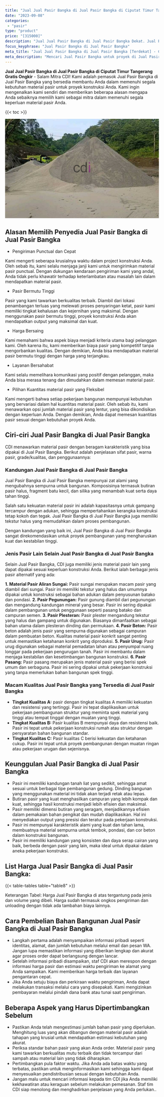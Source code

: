 ```yaml
---
title: "Jual Jual Pasir Bangka di Jual Pasir Bangka di Ciputat Timur Tangerang Gratis Ongkir"
date: "2023-09-08"
categories:
 - "pasir"
type: "product"
price: "[315000]"
description: "Jual Jual Pasir Bangka di Jual Pasir Bangka Dekat. Jual Pasir Bangka ini sering dipakai dalam proyek konstruksi sebagai bahan campuran yang berkualitas dan bersih. Silakan hubungi kami untuk informasi lebih lanjut."
focus_keyphrase: "Jual Pasir Bangka di Jual Pasir Bangka"
meta_title: "Jual Jual Pasir Bangka di Jual Pasir Bangka [Terdekat] - CDI"
meta_description: "Mencari Jual Pasir Bangka untuk proyek di Jual Pasir Bangka? Kami memiliki Jual Pasir Bangka berkualitas untuk bahan campuran. Raih penawaran terbaik sekarang."
---
```


**Jual Jual Pasir Bangka di Jual Pasir Bangka di Ciputat Timur Tangerang Gratis Ongkir** - Salam Mitra CDI! Kami adalah pemasok Jual Pasir Bangka di Jual Pasir Bangka yang bersedia membantu Anda dalam memenuhi segala kebutuhan material pasir untuk proyek konstruksi Anda. Kami ingin mengenalkan kami sendiri dan memberikan beberapa alasan mengapa Anda sebaiknya memilih kami sebagai mitra dalam memenuhi segala keperluan material pasir Anda.

{{< toc >}}

![Jual Jual Pasir Bangka di Jual Pasir Bangka di Ciputat Timur Tangerang Gratis Ongkir](/images/pasir/pasir-bangunan-39.jpg)

## Alasan Memilih Penyedia Jual Pasir Bangka di Jual Pasir Bangka

*   Pengiriman Punctual dan Cepat

Kami mengerti seberapa krusialnya waktu dalam project konstruksi Anda. Oleh sebab itu, kami selalu menjaga janji kami untuk mengirimkan material pasir punctual. Dengan dukungan kendaraan pengiriman kami yang andal, Anda tidak perlu khawatir terhadap keterlambatan atau masalah lain dalam mendapatkan material pasir.
*   Pasir Bermutu Tinggi

Pasir yang kami tawarkan berkualitas terbaik. Diambil dari lokasi penambangan terluas yang melewati proses penyaringan ketat, pasir kami memiliki tingkat kehalusan dan kejernihan yang maksimal. Dengan menggunakan pasir bermutu tinggi, proyek konstruksi Anda akan mendapatkan output yang maksimal dan kuat.
*   Harga Bersaing

Kami memahami bahwa aspek biaya menjadi kriteria utama bagi pelanggan kami. Oleh karena itu, kami memberikan biaya pasir yang kompetitif tanpa mengorbankan kualitas. Dengan demikian, Anda bisa mendapatkan material pasir bermutu tinggi dengan harga yang terjangkau.
*   Layanan Bersahabat

Kami selalu memelihara komunikasi yang positif dengan pelanggan, maka Anda bisa merasa tenang dan dimudahkan dalam memesan material pasir.
*   Pilihan Kuantitas material pasir yang Fleksibel

Kami mengerti bahwa setiap pekerjaan bangunan mempunyai kebutuhan yang bervariasi dalam hal kuantitas material pasir. Oleh sebab itu, kami menawarkan opsi jumlah material pasir yang lentur, yang bisa dikondisikan dengan keperluan Anda. Dengan demikian, Anda dapat memesan kuantitas pasir sesuai dengan kebutuhan proyek Anda.

## Ciri-ciri Jual Pasir Bangka di Jual Pasir Bangka

CDI menawarkan material pasir dengan beragam karakteristik yang bisa dipakai di Jual Pasir Bangka. Berikut adalah penjelasan sifat pasir, warna pasir, grade/kualitas, dan penggunaannya:

### Kandungan Jual Pasir Bangka di Jual Pasir Bangka

Jual Pasir Bangka di Jual Pasir Bangka mempunyai zat alami yang mengubahnya sempurna untuk bangunan. Komposisinya termasuk butiran pasir halus, fragment batu kecil, dan silika yang menambah kuat serta daya tahan tinggi.

Salah satu kekuatan material pasir ini adalah kapasitasnya untuk gampang tercampur dengan adukan, sehingga mempertahankan kerangka konstruksi tetap kokoh dan tegak. Jual Pasir Bangka di Jual Pasir Bangka juga memiliki tekstur halus yang memudahkan dalam proses pembangunan.

Dengan kandungan yang baik ini, Jual Pasir Bangka di Jual Pasir Bangka sangat direkomendasikan untuk proyek pembangunan yang mengharuskan kuat dan kestabilan tinggi.

### Jenis Pasir Lain Selain Jual Pasir Bangka di Jual Pasir Bangka

Selain Jual Pasir Bangka, CDI juga memiliki jenis material pasir lain yang dapat dipakai sesuai keperluan konstruksi Anda. Berikut ialah berbagai jenis pasir alternatif yang ada:

**1\. Material Pasir Aliran Sungai:** Pasir sungai merupakan macam pasir yang diambil dari sungai. Pasir ini memiliki tekstur yang halus dan umumnya dipakai untuk konstruksi sebagai bahan adukan dalam penyusunan batako dan pondasi.
**2\. Pasir Pegunungan:** Pasir gunung diambil dari pegunungan dan mengandung kandungan mineral yang besar. Pasir ini sering dipakai dalam pembangunan untuk penggunaan seperti pasang batako dan campuran semen.
**3\. Pasir Plesteran:** Pasir plester mengandung tekstur yang halus dan gampang untuk digunakan. Biasanya dimanfaatkan sebagai bahan utama dalam plesteran dinding dan permukaan.
**4\. Pasir Beton:** Pasir beton adalah jenis pasir yang sempurna digunakan sebagai campuran dalam pembuatan beton. Kualitas material pasir konkrit sangat penting untuk memastikan ketahanan konkrit yang diproduksi.
**5\. Pasir Urug:** Pasir urug digunakan sebagai material pemadatan lahan atau penyumpal ruang longgar pada pekerjaan pengurugan tanah. Pasir ini membantu dalam menjaga kestabilan dan kesetimbangan bangunan konstruksi.
**6\. Pasir Pasang:** Pasir pasang merupakan jenis material pasir yang berisi spek umum dan serbaguna. Pasir ini sering dipakai untuk pekerjaan konstruksi yang tanpa memerlukan bahan bangunan spek tinggi.

### Macam Kualitas Jual Pasir Bangka yang Tersedia di Jual Pasir Bangka

*   **Tingkat Kualitas A:** pasir dengan tingkat kualitas A memiliki kekuatan dan resistensi yang tertinggi. Pasir ini tepat diaplikasikan untuk pekerjaan pembangunan struktur yang meminta spek material yang tinggi atau tempat tinggal dengan muatan yang tinggi.
*   **Tingkat Kualitas B:** Pasir kualitas B mempunyai daya dan resistensi baik. Pasir ini tepat untuk pekerjaan konstruksi rumah atau struktur dengan persyaratan bahan bangunan standar.
*   **Tingkat Kualitas C:** Pasir kualitas C berisi kekuatan dan ketahanan cukup. Pasir ini tepat untuk proyek pembangunan dengan muatan ringan atau pekerjaan urugan dan sejenisnya.

## Keunggulan Jual Pasir Bangka di Jual Pasir Bangka

*   Pasir ini memiliki kandungan tanah liat yang sedikit, sehingga amat sesuai untuk berbagai tipe pembangunan gedung. Dinding bangunan yang menggunakan material ini tidak akan terjadi retak atau lepas.
*   Butiran pasir yang kuat menghasilkan campuran yang lebih kompak dan kuat, sehingga hasil konstruksi menjadi lebih efisien dan maksimal.
*   Pasir memiliki dimensi butiran yang seragam, menjadikannya efisien dalam pemakaian bahan pengikat dan mudah diaplikasikan. Hal ini menyediakan output yang presisi dan teratur pada pekerjaan konstruksi.
*   Pasir ini mempunyai karakteristik alami yang kuat dan tahan lama, membuatnya material sempurna untuk tembok, pondasi, dan cor beton dalam konstruksi bangunan.
*   Pasir ini memiliki kandungan yang konsisten dan daya serap cairan yang baik, berbeda dengan pasir yang lain, maka ideal untuk dipakai dalam aneka pekerjaan konstruksi.

## List Harga Jual Pasir Bangka di Jual Pasir Bangka:

{{< table-tables table="table8" >}}

Keterangan Tabel: Harga Jual Pasir Bangka di atas tergantung pada jenis dan volume yang dibeli. Harga sudah termasuk ongkos pengiriman dan unloading dengan tidak ada tambahan biaya lainnya.

## Cara Pembelian Bahan Bangunan Jual Pasir Bangka di Jual Pasir Bangka

*   Langkah pertama adalah menyampaikan informasi pribadi seperti identitas, alamat, dan jumlah kebutuhan melalui email dan pesan WA. Jangan lupa memastikan informasi yang diberikan lengkap dan akurat agar proses order dapat berlangsung dengan lancar.
*   Setelah informasi pribadi disampaikan, staf CDI akan merespon dengan informasi harga pasir dan estimasi waktu pengiriman ke alamat yang Anda sampaikan. Kami memberikan harga terbaik dan layanan pengantaran cepat.
*   Jika Anda setuju biaya dan perkiraan waktu pengiriman, Anda dapat melakukan transaksi melalui cara yang disepakati. Kami mengizinkan pembayaran melalui pindah dana bank atau tunai saat pengiriman.

## Beberapa Aspek yang Harus Dipertimbangkan Sebelum

*   Pastikan Anda telah mengestimasi jumlah bahan pasir yang diperlukan. Menghitung luas yang akan dibangun dengan material pasir adalah tahapan yang krusial untuk mendapatkan estimasi kebutuhan yang akurat.
*   Periksa standar bahan pasir yang akan Anda order. Material pasir yang kami tawarkan berkualitas mutu terbaik dan tidak tercampur dari sampah atau material lain yang tidak diharapkan.
*   Pertimbangkan pula faktor waktu. Jika Anda ada batas waktu yang terbatas, pastikan untuk menginformasikan kami sehingga kami dapat menyesuaikan pendistribusian sesuai dengan kebutuhan Anda.
*   Jangan malu untuk mencari informasi kepada tim CDI jika Anda memiliki kekhawatiran atau keraguan sebelum melakukan pemesanan. Staf tim CDI siap menolong dan menghadirkan penjelasan yang Anda perlukan..